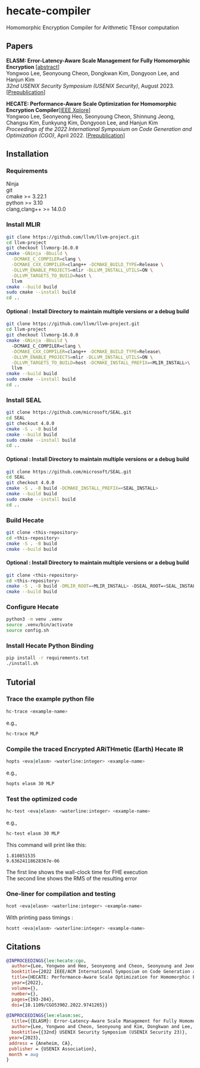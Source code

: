 # hecate-compiler
Homomorphic Encryption Compiler for Arithmetic TEnsor computation 

## Papers 
**ELASM: Error-Latency-Aware Scale Management for Fully Homomorphic Encryption** [[abstract](https://www.usenix.org/conference/usenixsecurity23/presentation/lee-yongwoo)]   
Yongwoo Lee, Seonyoung Cheon, Dongkwan Kim, Dongyoon Lee, and Hanjun Kim  
*32nd USENIX Security Symposium (USENIX Security)*, August 2023. 
[[Prepublication](https://www.usenix.org/system/files/sec23fall-prepub-147-lee-yongwoo.pdf)]

**HECATE: Performance-Aware Scale Optimization for Homomorphic Encryption Compiler**\[[IEEE Xplore](http://doi.org/10.1109/CGO53902.2022.9741265)]   
Yongwoo Lee, Seonyeong Heo, Seonyoung Cheon, Shinnung Jeong, Changsu Kim, Eunkyung Kim, Dongyoon Lee, and Hanjun Kim  
*Proceedings of the 2022 International Symposium on Code Generation and Optimization (CGO)*, April 2022. 
[[Prepublication](http://corelab.or.kr/Pubs/cgo22_hecate.pdf)]
## Installation 

### Requirements 
Ninja   
git  
cmake >= 3.22.1  
python >= 3.10  
clang,clang++ >= 14.0.0  


### Install MLIR 
```bash
git clone https://github.com/llvm/llvm-project.git
cd llvm-project
git checkout llvmorg-16.0.0
cmake -GNinja -Bbuild \
  -DCMAKE_C_COMPILER=clang \
  -DCMAKE_CXX_COMPILER=clang++ -DCMAKE_BUILD_TYPE=Release \
  -DLLVM_ENABLE_PROJECTS=mlir -DLLVM_INSTALL_UTILS=ON \
  -DLLVM_TARGETS_TO_BUILD=host \
  llvm
cmake --build build
sudo cmake --install build
cd .. 
```
#### Optional : Install Directory  to maintain multiple versions or a debug build 
```bash
git clone https://github.com/llvm/llvm-project.git
cd llvm-project
git checkout llvmorg-16.0.0
cmake -GNinja -Bbuild \ 
  -DCMAKE_C_COMPILER=clang \
  -DCMAKE_CXX_COMPILER=clang++ -DCMAKE_BUILD_TYPE=Release\
  -DLLVM_ENABLE_PROJECTS=mlir -DLLVM_INSTALL_UTILS=ON \
  -DLLVM_TARGETS_TO_BUILD=host -DCMAKE_INSTALL_PREFIX=<MLIR_INSTALL>\
  llvm
cmake --build build
sudo cmake --install build
cd .. 
```

### Install SEAL 
```bash
git clone https://github.com/microsoft/SEAL.git
cd SEAL
git checkout 4.0.0
cmake -S . -B build
cmake --build build
sudo cmake --install build
cd .. 
```
#### Optional : Install Directory  to maintain multiple versions or a debug build
```bash
git clone https://github.com/microsoft/SEAL.git
cd SEAL
git checkout 4.0.0
cmake -S . -B build -DCMAKE_INSTALL_PREFIX=<SEAL_INSTALL>
cmake --build build
sudo cmake --install build
cd .. 
```
### Build Hecate 
```bash
git clone <this-repository>
cd <this-repository>
cmake -S . -B build 
cmake --build build 
```
#### Optional : Install Directory  to maintain multiple versions or a debug build
```bash
git clone <this-repository>
cd <this-repository>
cmake -S . -B build -DMLIR_ROOT=<MLIR_INSTALL> -DSEAL_ROOT=<SEAL_INSTALL>
cmake --build build 
```
### Configure Hecate 
```bash
python3 -m venv .venv
source .venv/bin/activate
source config.sh 
```

### Install Hecate Python Binding 
```bash
pip install -r requirements.txt
./install.sh
```

## Tutorial 

### Trace the example python file 

```bash
hc-trace <example-name>
```
e.g., 
```bash
hc-trace MLP
```

### Compile the traced Encrypted ARiTHmetic (Earth) Hecate IR 

```bash
hopts <eva|elasm> <waterline:integer> <example-name>
```
e.g., 
```bash
hopts elasm 30 MLP
```

### Test the optimized code 
```bash
hc-test <eva|elasm> <waterline:integer> <example-name>
```
e.g., 
```bash
hc-test elasm 30 MLP
```

This command will print like this:
```
1.810851535
9.63624118628367e-06
```

The first line shows the wall-clock time for FHE execution  
The second line shows the RMS of the resulting error 
 
### One-liner for compilation and testing 
```bash
hcot <eva|elasm> <waterline:integer> <example-name>
```
With printing pass timings :
```bash
hcott <eva|elasm> <waterline:integer> <example-name>
```

## Citations 
```bibtex
@INPROCEEDINGS{lee:hecate:cgo,
  author={Lee, Yongwoo and Heo, Seonyeong and Cheon, Seonyoung and Jeong, Shinnung and Kim, Changsu and Kim, Eunkyung and Lee, Dongyoon and Kim, Hanjun},
  booktitle={2022 IEEE/ACM International Symposium on Code Generation and Optimization (CGO)}, 
  title={HECATE: Performance-Aware Scale Optimization for Homomorphic Encryption Compiler}, 
  year={2022},
  volume={},
  number={},
  pages={193-204},
  doi={10.1109/CGO53902.2022.9741265}}
```
```bibtex
@INPROCEEDINGS{lee:elasm:sec,
  title={{ELASM}: Error-Latency-Aware Scale Management for Fully Homomorphic Encryption},
  author={Lee, Yongwoo and Cheon, Seonyoung and Kim, Dongkwan and Lee, Dongyoon and Kim, Hanjun},
  booktitle={{32nd} USENIX Security Symposium (USENIX Security 23)},
 year={2023},
 address = {Aneheim, CA},
 publisher = {USENIX Association},
 month = aug
}
```

